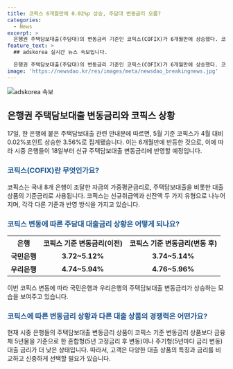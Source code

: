 ```yaml
---
title: 코픽스 6개월만에 0.02%p 상승, 주담대 변동금리 오름?
categories:
  - News
excerpt: >
  은행권 주택담보대출(주담대)의 변동금리 기준인 코픽스(COFIX)가 6개월만에 상승했다. 코픽스는 은행이 조달한 자금의 가중평균금리로, 주택대출 금리에 반영된다. 5월 기준으로 코픽스는 상승세를 보였으며, 은행들은 이를 신규 대출에 반영할 예정이다. 이로 인해 주택담보대출과 전세자금대출의 변동금리가 인상될 전망이다. 이에 따라 시중 은행들은 변동금리 상품 대출보다 혼합형과 주기형 대출을 선호할 것으로 보인다.
feature_text: >
  ## adskorea 실시간 뉴스 속보입니다.

  은행권 주택담보대출(주담대)의 변동금리 기준인 코픽스(COFIX)가 6개월만에 상승했다. 코픽스는 은행이 조달한 자금의 가중평균금리로, 주택대출 금리에 반영된다. 5월 기준으로 코픽스는 상승세를 보였으며, 은행들은 이를 신규 대출에 반영할 예정이다. 이로 인해 주택담보대출과 전세자금대출의 변동금리가 인상될 전망이다. 이에 따라 시중 은행들은 변동금리 상품 대출보다 혼합형과 주기형 대출을 선호할 것으로 보인다.
image: 'https://newsdao.kr/res/images/meta/newsdao_breakingnews.jpg'
---
```


<p><img src="https://newsdao.kr/res/images/meta/newsdao_breakingnews.jpg" alt="adskorea 속보" /></p>

<h2 data-ke-size="size26">은행권 주택담보대출 변동금리와 코픽스 상황</h2>

<p data-ke-size="size16">17일, 한 은행에 붙은 주택담보대출 관련 안내문에 따르면, 5월 기준 코픽스가 4월 대비 0.02%포인트 상승한 3.56%로 집계됐습니다. 이는 6개월만에 반등한 것으로, 이에 따라 시중 은행들이 18일부터 신규 주택담보대출 변동금리에 반영할 예정입니다.</p>

<h3><b><span style="color: #1a5490;">코픽스(COFIX)란 무엇인가요?</span></b></h3>

<p data-ke-size="size16">코픽스는 국내 8개 은행이 조달한 자금의 가중평균금리로, 주택담보대출을 비롯한 대출상품의 기준금리로 사용됩니다. 코픽스는 신규취급액과 신잔액 두 가지 유형으로 나누어지며, 각각 다른 기준과 반영 방식을 가지고 있습니다.</p>

<h3><b><span style="color: #1a5490;">코픽스 변동에 따른 주담대 대출금리 상황은 어떻게 되나요?</span></b></h3>

<table>
    <tr>
        <th>은행</th>
        <th>코픽스 기준 변동금리(이전)</th>
        <th>코픽스 기준 변동금리(변동 후)</th>
    </tr>
    <tr>
        <td style="text-align: center; height: 17px;"><b>국민은행</b></td>
        <td style="text-align: center; height: 17px;"><b>3.72~5.12%</b></td>
        <td style="text-align: center; height: 17px;"><b>3.74~5.14%</b></td>
    </tr>
    <tr>
        <td style="text-align: center; height: 17px;"><b>우리은행</b></td>
        <td style="text-align: center; height: 17px;"><b>4.74~5.94%</b></td>
        <td style="text-align: center; height: 17px;"><b>4.76~5.96%</b></td>
    </tr>
</table>

<p data-ke-size="size16">이번 코픽스 변동에 따라 국민은행과 우리은행의 주택담보대출 변동금리가 상승하는 모습을 보여주고 있습니다.</p>

<h3><b><span style="color: #1a5490;">코픽스에 따른 변동금리 상황과 다른 대출 상품의 경쟁력은 어떤가요?</span></b></h3>

<p data-ke-size="size16">현재 시중 은행들의 주택담보대출 변동금리 상품이 코픽스 기준 변동금리 상품보다 금융채 5년물을 기준으로 한 혼합형(5년 고정금리 후 변동)이나 주기형(5년마다 금리 변동) 대출 금리가 더 낮은 상태입니다. 따라서, 고객은 다양한 대출 상품의 특징과 금리를 비교하고 신중하게 선택할 필요가 있습니다.</p>

